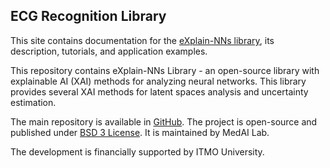 ## ECG Recognition Library

This site contains documentation for the [eXplain-NNs library](https://github.com/Med-AI-Lab/eXplain-NNs), its description, tutorials, and application examples.

This repository contains eXplain-NNs Library - an open-source library with explainable AI (XAI) methods for analyzing neural networks. This library provides several XAI methods for latent spaces analysis and uncertainty estimation.

The main repository is available in [GitHub](https://github.com/Med-AI-Lab/eXplain-NNs). The project is open-source and published under [BSD 3 License](https://github.com/Med-AI-Lab/ECG/blob/main/LICENSE). It is maintained by MedAI Lab.

The development is financially supported by ITMO University.